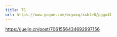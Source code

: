 ```yaml
---
title: TS
url: https://www.yuque.com/wcywxq/xxble8/pggx4l
---
```


<https://juejin.cn/post/7061556434692997156>
